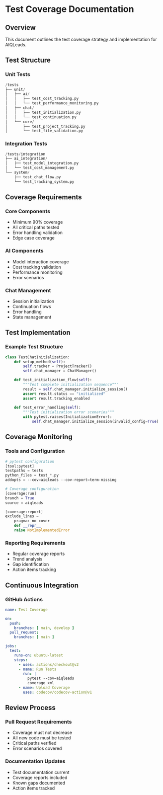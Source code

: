 # Test Coverage Documentation

## Overview

This document outlines the test coverage strategy and implementation for AIQLeads.

## Test Structure

### Unit Tests
```python
/tests
├── unit/
│   ├── ai/
│   │   ├── test_cost_tracking.py
│   │   └── test_performance_monitoring.py
│   ├── chat/
│   │   ├── test_initialization.py
│   │   └── test_continuation.py
│   └── core/
│       ├── test_project_tracking.py
│       └── test_file_validation.py
```

### Integration Tests
```python
/tests/integration
├── ai_integration/
│   ├── test_model_integration.py
│   └── test_cost_management.py
└── system/
    ├── test_chat_flow.py
    └── test_tracking_system.py
```

## Coverage Requirements

### Core Components
- Minimum 90% coverage
- All critical paths tested
- Error handling validation
- Edge case coverage

### AI Components
- Model interaction coverage
- Cost tracking validation
- Performance monitoring
- Error scenarios

### Chat Management
- Session initialization
- Continuation flows
- Error handling
- State management

## Test Implementation

### Example Test Structure
```python
class TestChatInitialization:
    def setup_method(self):
        self.tracker = ProjectTracker()
        self.chat_manager = ChatManager()

    def test_initialization_flow(self):
        """Test complete initialization sequence"""
        result = self.chat_manager.initialize_session()
        assert result.status == "initialized"
        assert result.tracking_enabled
        
    def test_error_handling(self):
        """Test initialization error scenarios"""
        with pytest.raises(InitializationError):
            self.chat_manager.initialize_session(invalid_config=True)
```

## Coverage Monitoring

### Tools and Configuration
```python
# pytest configuration
[tool:pytest]
testpaths = tests
python_files = test_*.py
addopts = --cov=aiqleads --cov-report=term-missing

# Coverage configuration
[coverage:run]
branch = True
source = aiqleads

[coverage:report]
exclude_lines =
    pragma: no cover
    def __repr__
    raise NotImplementedError
```

### Reporting Requirements
- Regular coverage reports
- Trend analysis
- Gap identification
- Action items tracking

## Continuous Integration

### GitHub Actions
```yaml
name: Test Coverage

on:
  push:
    branches: [ main, develop ]
  pull_request:
    branches: [ main ]

jobs:
  test:
    runs-on: ubuntu-latest
    steps:
      - uses: actions/checkout@v2
      - name: Run Tests
        run: |
          pytest --cov=aiqleads
          coverage xml
      - name: Upload Coverage
        uses: codecov/codecov-action@v1
```

## Review Process

### Pull Request Requirements
- Coverage must not decrease
- All new code must be tested
- Critical paths verified
- Error scenarios covered

### Documentation Updates
- Test documentation current
- Coverage reports included
- Known gaps documented
- Action items tracked